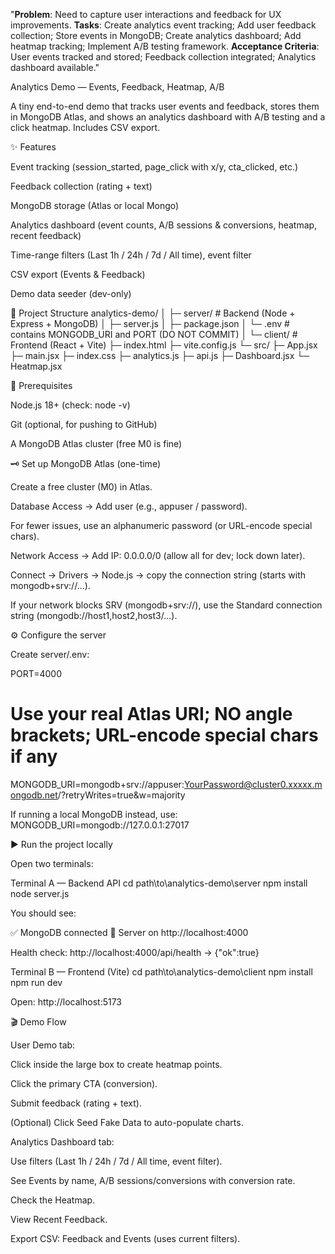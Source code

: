 "**Problem**: Need to capture user interactions and feedback for UX improvements. **Tasks**: Create analytics event tracking; Add user feedback collection; Store events in MongoDB; Create analytics dashboard; Add heatmap tracking; Implement A/B testing framework. **Acceptance Criteria**: User events tracked and stored; Feedback collection integrated; Analytics dashboard available."



Analytics Demo — Events, Feedback, Heatmap, A/B

A tiny end-to-end demo that tracks user events and feedback, stores them in MongoDB Atlas, and shows an analytics dashboard with A/B testing and a click heatmap. Includes CSV export.

✨ Features

Event tracking (session_started, page_click with x/y, cta_clicked, etc.)

Feedback collection (rating + text)

MongoDB storage (Atlas or local Mongo)

Analytics dashboard (event counts, A/B sessions & conversions, heatmap, recent feedback)

Time-range filters (Last 1h / 24h / 7d / All time), event filter

CSV export (Events & Feedback)

Demo data seeder (dev-only)

🧱 Project Structure
analytics-demo/
│
├─ server/                  # Backend (Node + Express + MongoDB)
│  ├─ server.js
│  ├─ package.json
│  └─ .env                  # contains MONGODB_URI and PORT (DO NOT COMMIT)
│
└─ client/                  # Frontend (React + Vite)
   ├─ index.html
   ├─ vite.config.js
   └─ src/
      ├─ App.jsx
      ├─ main.jsx
      ├─ index.css
      ├─ analytics.js
      ├─ api.js
      ├─ Dashboard.jsx
      └─ Heatmap.jsx

🔧 Prerequisites

Node.js 18+ (check: node -v)

Git (optional, for pushing to GitHub)

A MongoDB Atlas cluster (free M0 is fine)

🗝️ Set up MongoDB Atlas (one-time)

Create a free cluster (M0) in Atlas.

Database Access → Add user (e.g., appuser / password).

For fewer issues, use an alphanumeric password (or URL-encode special chars).

Network Access → Add IP: 0.0.0.0/0 (allow all for dev; lock down later).

Connect → Drivers → Node.js → copy the connection string (starts with mongodb+srv://...).

If your network blocks SRV (mongodb+srv://), use the Standard connection string (mongodb://host1,host2,host3/...).

⚙️ Configure the server

Create server/.env:

PORT=4000
# Use your real Atlas URI; NO angle brackets; URL-encode special chars if any
MONGODB_URI=mongodb+srv://appuser:YourPassword@cluster0.xxxxx.mongodb.net/?retryWrites=true&w=majority


If running a local MongoDB instead, use:
MONGODB_URI=mongodb://127.0.0.1:27017

▶ Run the project locally

Open two terminals:

Terminal A — Backend API
cd path\to\analytics-demo\server
npm install
node server.js


You should see:

✅ MongoDB connected
🚀 Server on http://localhost:4000


Health check: http://localhost:4000/api/health → {"ok":true}

Terminal B — Frontend (Vite)
cd path\to\analytics-demo\client
npm install
npm run dev


Open: http://localhost:5173

🎬 Demo Flow

User Demo tab:

Click inside the large box to create heatmap points.

Click the primary CTA (conversion).

Submit feedback (rating + text).

(Optional) Click Seed Fake Data to auto-populate charts.

Analytics Dashboard tab:

Use filters (Last 1h / 24h / 7d / All time, event filter).

See Events by name, A/B sessions/conversions with conversion rate.

Check the Heatmap.

View Recent Feedback.

Export CSV: Feedback and Events (uses current filters).
